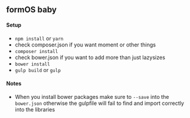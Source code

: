 formOS baby
---
#### Setup

- `npm install` or `yarn`
- check composer.json if you want moment or other things
- `composer install`
- check bower.json if you want to add more than just lazysizes
- `bower install`
- `gulp build` or `gulp`

#### Notes

- When you install bower packages make sure to `--save` into the `bower.json` otherwise the gulpfile will fail to find and import correctly into the libraries
